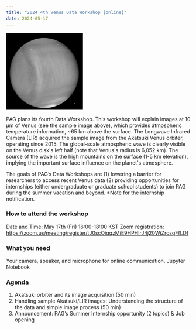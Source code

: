 ```yaml
---
title: "2024 4th Venus Data Workshop [online]"
date: 2024-05-17
---
```


![LIR_sample](LIR_sample.png)

PAG plans its fourth Data Workshop. This workshop will explain images at 10 µm of Venus (see the sample image above), which provides atmospheric temperature information, ~65 km above the surface. The Longwave Infrared Camera (LIR) acquired the sample image from the Akatsuki Venus orbiter, operating since 2015. The global-scale atmospheric wave is clearly visible on the Venus disk's left half (note that Venus's radius is 6,052 km). The source of the wave is the high mountains on the surface (1-5 km elevation), implying the important surface influence on the planet's atmosphere.

The goals of PAG’s Data Workshops are
(1) lowering a barrier for researchers to access recent Venus data
(2) providing opportunities for internships (either undergraduate or graduate school students) to join PAG during the summer vacation and beyond.
*Note for the internship notification.

### How to attend the workshop
Date and Time: May 17th (Fri) 16:00-18:00 KST
Zoom registration: https://zoom.us/meeting/register/tJ0scOiqqzMiE9HPHIrJ4j20WiZrcsqFfLDf

### What you need
Your camera, speaker, and microphone for online communication.
Jupyter Notebook

### Agenda
1. Akatsuki orbiter and its image acquisition (50 min)
2. Handling sample Akatsuki/LIR images: Understanding the structure of the data and simple image process (50 min)
3. Announcement: PAG’s Summer Internship opportunity (2 topics) & Job opening